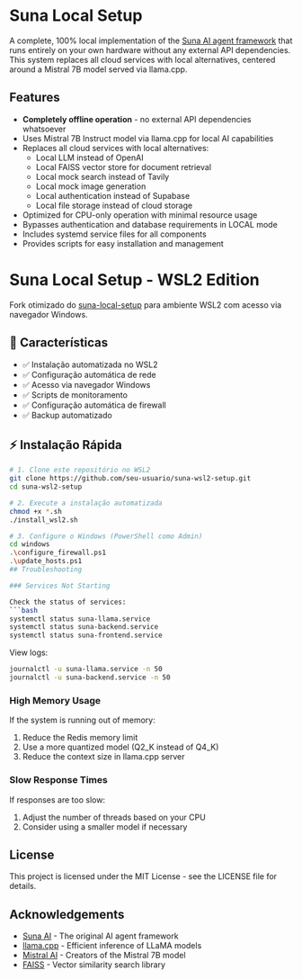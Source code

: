 # Suna Local Setup

A complete, 100% local implementation of the [Suna AI agent framework](https://github.com/kortix-ai/suna) that runs entirely on your own hardware without any external API dependencies. This system replaces all cloud services with local alternatives, centered around a Mistral 7B model served via llama.cpp.

## Features

- **Completely offline operation** - no external API dependencies whatsoever
- Uses Mistral 7B Instruct model via llama.cpp for local AI capabilities
- Replaces all cloud services with local alternatives:
  - Local LLM instead of OpenAI
  - Local FAISS vector store for document retrieval
  - Local mock search instead of Tavily
  - Local mock image generation
  - Local authentication instead of Supabase
  - Local file storage instead of cloud storage
- Optimized for CPU-only operation with minimal resource usage
- Bypasses authentication and database requirements in LOCAL mode
- Includes systemd service files for all components
- Provides scripts for easy installation and management

# Suna Local Setup - WSL2 Edition

Fork otimizado do [suna-local-setup](https://github.com/88atman77/suna-local-setup) para ambiente WSL2 com acesso via navegador Windows.

## 🎯 **Características**

- ✅ Instalação automatizada no WSL2
- ✅ Configuração automática de rede
- ✅ Acesso via navegador Windows
- ✅ Scripts de monitoramento
- ✅ Configuração automática de firewall
- ✅ Backup automatizado

## ⚡ **Instalação Rápida**

```bash
# 1. Clone este repositório no WSL2
git clone https://github.com/seu-usuario/suna-wsl2-setup.git
cd suna-wsl2-setup

# 2. Execute a instalação automatizada
chmod +x *.sh
./install_wsl2.sh

# 3. Configure o Windows (PowerShell como Admin)
cd windows
.\configure_firewall.ps1
.\update_hosts.ps1
## Troubleshooting

### Services Not Starting

Check the status of services:
```bash
systemctl status suna-llama.service
systemctl status suna-backend.service
systemctl status suna-frontend.service
```

View logs:
```bash
journalctl -u suna-llama.service -n 50
journalctl -u suna-backend.service -n 50
```

### High Memory Usage

If the system is running out of memory:
1. Reduce the Redis memory limit
2. Use a more quantized model (Q2_K instead of Q4_K)
3. Reduce the context size in llama.cpp server

### Slow Response Times

If responses are too slow:
1. Adjust the number of threads based on your CPU
2. Consider using a smaller model if necessary

## License

This project is licensed under the MIT License - see the LICENSE file for details.

## Acknowledgements

- [Suna AI](https://github.com/kortix-ai/suna) - The original AI agent framework
- [llama.cpp](https://github.com/ggerganov/llama.cpp) - Efficient inference of LLaMA models
- [Mistral AI](https://mistral.ai/) - Creators of the Mistral 7B model
- [FAISS](https://github.com/facebookresearch/faiss) - Vector similarity search library
